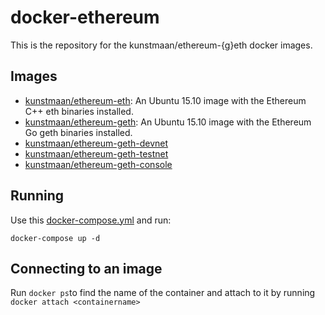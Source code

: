 # docker-ethereum

This is the repository for the kunstmaan/ethereum-{g}eth docker images.

## Images

* [kunstmaan/ethereum-eth](https://hub.docker.com/r/kunstmaan/ethereum-eth/): An Ubuntu 15.10 image with the Ethereum C++ eth binaries installed.
* [kunstmaan/ethereum-geth](https://hub.docker.com/r/kunstmaan/ethereum-geth/): An Ubuntu 15.10 image with the Ethereum Go geth binaries installed.
* [kunstmaan/ethereum-geth-devnet](https://hub.docker.com/r/kunstmaan/ethereum-geth-devnet/)
* [kunstmaan/ethereum-geth-testnet](https://hub.docker.com/r/kunstmaan/ethereum-geth-testnet/)
* [kunstmaan/ethereum-geth-console](https://hub.docker.com/r/kunstmaan/ethereum-geth-console/)


## Running

Use this [docker-compose.yml](https://github.com/Kunstmaan/docker-ethereum/blob/master/docker-compose.yml) and run:

```
docker-compose up -d
```

## Connecting to an image

Run `docker ps`to find the name of the container and attach to it by running `docker attach <containername>`
